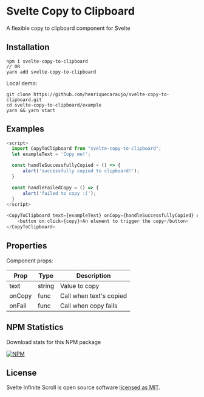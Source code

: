 # Svelte Copy to Clipboard

A flexible copy to clipboard component for Svelte

## Installation

```
npm i svelte-copy-to-clipboard
// OR
yarn add svelte-copy-to-clipboard
```

Local demo:

```
git clone https://github.com/henriquecaraujo/svelte-copy-to-clipboard.git
cd svelte-copy-to-clipboard/example
yarn && yarn start
```

## Examples

```js
<script>
  import CopyToClipboard from "svelte-copy-to-clipboard";
  let exampleText = 'Copy me!';

  const handleSuccessfullyCopied = () => {
      alert('successfully copied to clipboard!');
  }

  const handleFailedCopy = () => {
      alert('failed to copy :(');
  }
</script>

<CopyToClipboard text={exampleText} onCopy={handleSuccessfullyCopied} onFail={handleFailedCopy} let:copy>
    <button on:click={copy}>An element to trigger the copy</button>
</CopyToClipboard>
```

## Properties

Component props:

| Prop   | Type   | Description             |
| ------ | ------ | ----------------------- |
| text   | string | Value to copy           |
| onCopy | func   | Call when text's copied |
| onFail | func   | Call when copy fails    |

## NPM Statistics

Download stats for this NPM package

[![NPM](https://nodei.co/npm/svelte-copy-to-clipboard.png)](https://nodei.co/npm/svelte-copy-to-clipboard/)

## License

Svelte Infinite Scroll is open source software [licensed as MIT](https://github.com/henriquecaraujo/svelte-copy-to-clipboard/blob/master/LICENSE).
